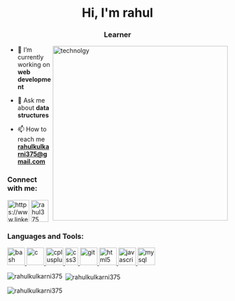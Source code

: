 <h1 align="center">Hi, I'm rahul</h1>
<h3 align="center">Learner</h3>
<img src="https://cdn.dribbble.com/users/348324/screenshots/1784866/media/08994bb357a6c63ca9f5e9c6d18805e7.gif" align="right" width="400px" alt="technolgy">

- 🔭 I’m currently working on **web development**

- 💬 Ask me about **data structures**

- 📫 How to reach me **rahulkulkarni375@gmail.com**

<h3 align="left">Connect with me:</h3>
<p align="left">
<a href="https://linkedin.com/in/https://www.linkedin.com/in/rahul-kulkarni-5apr00" target="blank"><img align="center" src="https://cdn2.iconfinder.com/data/icons/popular-social-media-flat/48/Popular_Social_Media-22-512.png" alt="https://www.linkedin.com/in/rahul-kulkarni-5apr00" height="50" width="50" /></a>
<a href="https://www.codechef.com/users/rahul375" target="blank"><img align="center" src="https://camo.githubusercontent.com/45b4809511187037c708ce2525707547a9483131647372f973db1e8263b26927/68747470733a2f2f6769746775642e696f2f75706c6f6164732f2d2f73797374656d2f67726f75702f6176617461722f31323239342f63632e706e67" alt="rahul375" height="50" width="40" /></a>
</p>

<h3 align="left">Languages and Tools:</h3>
<p align="left"> <a href="https://www.gnu.org/software/bash/" target="_blank" rel="noreferrer"> <img src="https://orion42.net/wp-content/uploads/2019/10/full_colored_dark_green42.png" alt="bash" width="40" height="40"/> </a> <a href="https://www.cprogramming.com/" target="_blank" rel="noreferrer"> <img src="https://upload.wikimedia.org/wikipedia/commons/thumb/1/18/C_Programming_Language.svg/1200px-C_Programming_Language.svg.png" alt="c" width="40" height="40"/> </a> <a href="https://www.w3schools.com/cpp/" target="_blank" rel="noreferrer"> <img src="https://cdn.worldvectorlogo.com/logos/c.svg" alt="cplusplus" width="40" height="40"/> </a> <a href="https://www.w3schools.com/css/" target="_blank" rel="noreferrer"> <img src="https://upload.wikimedia.org/wikipedia/commons/thumb/3/3d/CSS.3.svg/1200px-CSS.3.svg.png" alt="css3" width="30" height="40"/> </a> <a href="https://git-scm.com/" target="_blank" rel="noreferrer"> <img src="https://www.vectorlogo.zone/logos/git-scm/git-scm-icon.svg" alt="git" width="40" height="40"/> </a> <a href="https://www.w3.org/html/" target="_blank" rel="noreferrer"> <img src="https://upload.wikimedia.org/wikipedia/commons/thumb/6/61/HTML5_logo_and_wordmark.svg/2048px-HTML5_logo_and_wordmark.svg.png" alt="html5" width="40" height="40"/> </a> <a href="https://developer.mozilla.org/en-US/docs/Web/JavaScript" target="_blank" rel="noreferrer"> <img src="https://upload.wikimedia.org/wikipedia/commons/thumb/b/ba/Javascript_badge.svg/1200px-Javascript_badge.svg.png" alt="javascript" width="40" height="40"/> </a> <a href="https://www.mysql.com/" target="_blank" rel="noreferrer"> <img src="https://www.svgrepo.com/show/303251/mysql-logo.svg" alt="mysql" width="40" height="40"/> </a> </p>

<p><img align="left" src="https://github-readme-stats.vercel.app/api/top-langs?username=rahulkulkarni375&show_icons=true&locale=en&layout=compact" alt="rahulkulkarni375" /></p>

<p>&nbsp;<img align="center" src="https://github-readme-stats.vercel.app/api?username=rahulkulkarni375&show_icons=true&locale=en" alt="rahulkulkarni375" /></p>

<p><img align="center" src="https://github-readme-streak-stats.herokuapp.com/?user=rahulkulkarni375&" alt="rahulkulkarni375" /></p>


